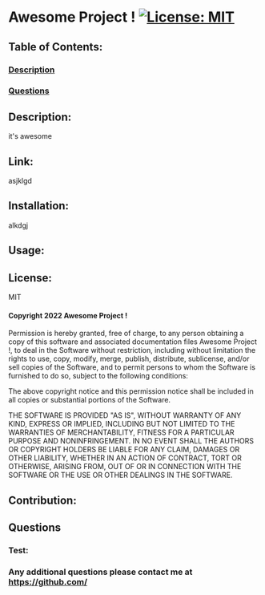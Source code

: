 
  # Awesome Project !              [![License: MIT](https://img.shields.io/badge/License-MIT-yellow.svg)](https://opensource.org/licenses/MIT) 
 
  ## Table of Contents:
  ### <a name="desc" href="## Description">Description</a> 
  ### <a name="questions" href="## Questions">Questions</a>
  ## Description:
  it's awesome

  ## Link: 
  asjklgd

  ## Installation: 
  alkdgj
  
  ## Usage: 
  

  ## License: 
  MIT
  #### Copyright 2022 Awesome Project !

  Permission is hereby granted, free of charge, to any person obtaining a copy of this software and associated documentation files Awesome Project !, to deal in the Software without restriction, including without limitation the rights to use, copy, modify, merge, publish, distribute, sublicense, and/or sell copies of the Software, and to permit persons to whom the Software is furnished to do so, subject to the following conditions:
  
  The above copyright notice and this permission notice shall be included in all copies or substantial portions of the Software.
  
  THE SOFTWARE IS PROVIDED "AS IS", WITHOUT WARRANTY OF ANY KIND, EXPRESS OR IMPLIED, INCLUDING BUT NOT LIMITED TO THE WARRANTIES OF MERCHANTABILITY, FITNESS FOR A PARTICULAR PURPOSE AND NONINFRINGEMENT. IN NO EVENT SHALL THE AUTHORS OR COPYRIGHT HOLDERS BE LIABLE FOR ANY CLAIM, DAMAGES OR OTHER LIABILITY, WHETHER IN AN ACTION OF CONTRACT, TORT OR OTHERWISE, ARISING FROM, OUT OF OR IN CONNECTION WITH THE SOFTWARE OR THE USE OR OTHER DEALINGS IN THE SOFTWARE.
  ## Contribution: 
  

  ## Questions 

  ### Test: 
  ### Any additional questions please contact me at https://github.com/
  